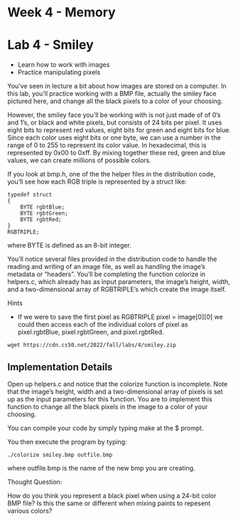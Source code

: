 # Week 4 - Memory



# Lab 4 - Smiley
- Learn how to work with images
- Practice manipulating pixels

You’ve seen in lecture a bit about how images are stored on a computer. In this lab, you’ll practice working with a BMP file, actually the smiley face pictured here, and change all the black pixels to a color of your choosing.

However, the smiley face you’ll be working with is not just made of of 0’s and 1’s, or black and white pixels, but consists of 24 bits per pixel. It uses eight bits to represent red values, eight bits for green and eight bits for blue. Since each color uses eight bits or one byte, we can use a number in the range of 0 to 255 to represent its color value. In hexadecimal, this is represented by 0x00 to 0xff. By mixing together these red, green and blue values, we can create millions of possible colors.

If you look at bmp.h, one of the the helper files in the distribution code, you’ll see how each RGB triple is represented by a struct like:
```
typedef struct
{
    BYTE rgbtBlue;
    BYTE rgbtGreen;
    BYTE rgbtRed;
}
RGBTRIPLE;
```

where BYTE is defined as an 8-bit integer.

You’ll notice several files provided in the distribution code to handle the reading and writing of an image file, as well as handling the image’s metadata or “headers”. You’ll be completing the function colorize in helpers.c, which already has as input parameters, the image’s height, width, and a two-dimensional array of RGBTRIPLE’s which create the image itself.

Hints
- If we were to save the first pixel as RGBTRIPLE pixel = image[0][0] we could then access each of the individual colors of pixel as pixel.rgbtBlue, pixel.rgbtGreen, and pixel.rgbtRed.

`wget https://cdn.cs50.net/2022/fall/labs/4/smiley.zip`

## Implementation Details
Open up helpers.c and notice that the colorize function is incomplete. Note that the image’s height, width and a two-dimensional array of pixels is set up as the input parameters for this function. You are to implement this function to change all the black pixels in the image to a color of your choosing.

You can compile your code by simply typing make at the $ prompt.

You then execute the program by typing:

`./colorize smiley.bmp outfile.bmp`

where outfile.bmp is the name of the new bmp you are creating.

Thought Question:

How do you think you represent a black pixel when using a 24-bit color BMP file?
Is this the same or different when mixing paints to repesent various colors?
